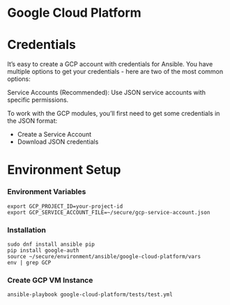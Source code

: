 Google Cloud Platform
=========

# Credentials
It’s easy to create a GCP account with credentials for Ansible. You have multiple options to get your credentials - here are two of the most common options:

Service Accounts (Recommended): Use JSON service accounts with specific permissions.

To work with the GCP modules, you’ll first need to get some credentials in the JSON format:

- Create a Service Account
- Download JSON credentials


# Environment Setup

### Environment Variables

```
export GCP_PROJECT_ID=your-project-id
export GCP_SERVICE_ACCOUNT_FILE=~/secure/gcp-service-account.json
```

### Installation

```
sudo dnf install ansible pip
pip install google-auth
source ~/secure/environment/ansible/google-cloud-platform/vars
env | grep GCP
```

### Create GCP VM Instance

```
ansible-playbook google-cloud-platform/tests/test.yml
```

